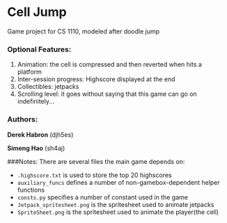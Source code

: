 # Cell Jump
Game project for CS 1110, modeled after doodle jump

### Optional Features:
1. Animation: the cell is compressed and then reverted when hits a platform
2. Inter-session progress: Highscore displayed at the end
3. Collectibles: jetpacks
4. Scrolling level: it goes without saying that this game can go on indefinitely...

### Authors:
**Derek Habron** (djh5es)
 
**Simeng Hao** (sh4aj)

###Notes:
There are several files the main game depends on:
+ `.highscore.txt` is used to store the top 20 highscores
+ `auxiliary_funcs` defines a number of non-gamebox-dependent helper functions
+ `consts.py` specifies a number of constant used in the game
+ `Jetpack_spritesheet.png` is the spritesheet used to animate jetpacks
+ `SpriteSheet.png` is the spritesheet used to animate the player(the cell)
